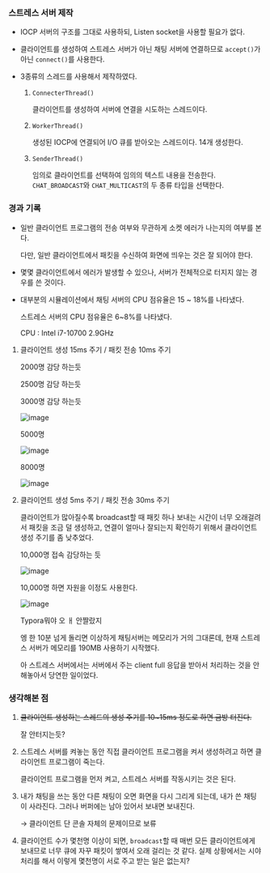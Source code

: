 ### 스트레스 서버 제작

- IOCP 서버의 구조를 그대로 사용하되, Listen socket을 사용할 필요가 없다.

- 클라이언트를 생성하여 스트레스 서버가 아닌 채팅 서버에 연결하므로 `accept()`가 아닌 `connect()`를 사용한다.

- 3종류의 스레드를 사용해서 제작하였다.

  1. `ConnecterThread()`

     클라이언트를 생성하여 서버에 연결을 시도하는 스레드이다.

  2. `WorkerThread()`

     생성된 IOCP에 연결되어 I/O 큐를 받아오는 스레드이다. 14개 생성한다.

  3. `SenderThread()`

     임의로 클라이언트를 선택하여 임의의 텍스트 내용을 전송한다. `CHAT_BROADCAST`와 `CHAT_MULTICAST`의 두 종류 타입을 선택한다.



### 경과 기록

- 일반 클라이언트 프로그램의 전송 여부와 무관하게 소켓 에러가 나는지의 여부를 본다. 

  다만, 일반 클라이언트에서 패킷을 수신하여 화면에 띄우는 것은 잘 되어야 한다.

- 몇몇 클라이언트에서 에러가 발생할 수 있으나, 서버가 전체적으로 터지지 않는 경우를 쓴 것이다.

- 대부분의 시뮬레이션에서 채팅 서버의 CPU 점유율은 15 ~ 18%를 나타냈다.

  스트레스 서버의 CPU 점유율은 6~8%를 나타냈다.

  CPU : Intel i7-10700 2.9GHz

1. 클라이언트 생성 15ms 주기 / 패킷 전송 10ms 주기

   2000명 감당 하는듯

   2500명 감당 하는듯

   3000명 감당 하는듯

   ![image](https://user-images.githubusercontent.com/41130448/114333968-8c7e2e00-9b84-11eb-994f-58863ac05770.png)
   
   5000명
   
   ![image](https://user-images.githubusercontent.com/41130448/114345766-46819400-9b9d-11eb-8898-f12a247f8882.png)
   
   8000명
   
   ![image](https://user-images.githubusercontent.com/41130448/114346521-90b74500-9b9e-11eb-9ded-a81b2c1ad32c.png)
   
2. 클라이언트 생성 5ms 주기 / 패킷 전송 30ms 주기

   클라이언트가 많아질수록 broadcast할 때 패킷 하나 보내는 시간이 너무 오래걸려서 패킷을 조금 덜 생성하고, 연결이 얼마나 잘되는지 확인하기 위해서 클라이언트 생성 주기를 좀 낮추었다.

   10,000명 접속 감당하는 듯

   ![image](https://user-images.githubusercontent.com/41130448/114347388-d3c5e800-9b9f-11eb-8cee-b00faaa00ee9.png)

   10,000명 하면 자원을 이정도 사용한다.
   
   ![image](https://user-images.githubusercontent.com/41130448/114489713-8eacbf00-9c4e-11eb-80b1-3599b37cacea.png)
   
   Typora뭐야 오 ㅐ 안짤랐지
   
   엥 한 10분 넘게 돌리면 이상하게 채팅서버는 메모리가 거의 그대론데, 현재 스트레스 서버가 메모리를 190MB 사용하기 시작했다.
   
   아 스트레스 서버에서는 서버에서 주는 client full 응답을 받아서 처리하는 것을 안해놓아서 당연한 일이었다. 



### 생각해본 점

1. ~~클라이언트 생성하는 스레드의 생성 주기를 10~15ms 정도로 하면 금방 터진다.~~

   잘 안터지는듯?

2. 스트레스 서버를 켜놓는 동안 직접 클라이언트 프로그램을 켜서 생성하려고 하면 클라이언트 프로그램이 죽는다.

   클라이언트 프로그램을 먼저 켜고, 스트레스 서버를 작동시키는 것은 된다.

3. 내가 채팅을 쓰는 동안 다른 채팅이 오면 화면을 다시 그리게 되는데, 내가 쓴 채팅이 사라진다. 그러나 버퍼에는 남아 있어서 보내면 보내진다.

   → 클라이언트 단 콘솔 자체의 문제이므로 보류

4. 클라이언트 수가 몇천명 이상이 되면, `broadcast`할 때 매번 모든 클라이언트에게 보내므로 너무 큐에 자꾸 패킷이 쌓여서 오래 걸리는 것 같다. 실제 상황에서는 시야 처리를 해서 이렇게 몇천명이 서로 주고 받는 일은 없는지?

